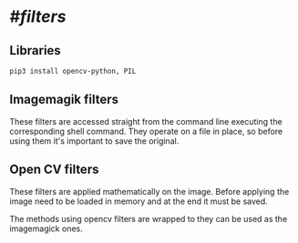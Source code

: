 # *#filters*

## Libraries

```bash
pip3 install opencv-python, PIL
```

## Imagemagik filters

These filters are accessed straight from the command line executing the corresponding
shell command. They operate on a file in place, so before using them it's important
to save the original.

## Open CV filters

These filters are applied mathematically on the image. Before applying the image
need to be loaded in memory and at the end it must be saved.

The methods using opencv filters are wrapped to they can be used as the
imagemagick ones.
